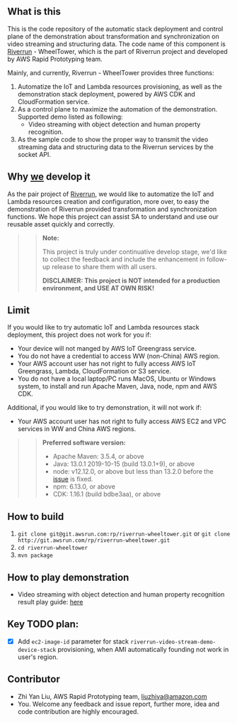 ## What is this

This is the code repository of the automatic stack deployment and control plane of the demonstration about transformation and synchronization on video streaming and structuring data. The code name of this component is [Riverrun](https://gameofthrones.fandom.com/wiki/Riverrun) - WheelTower, which is the part of Riverrun project and developed by AWS Rapid Prototyping team. 

Mainly, and currently, Riverrun - WheelTower provides three functions:

1. Automatize the IoT and Lambda resources provisioning, as well as the demonstration stack deployment, powered by AWS CDK and CloudFormation service.
2. As a control plane to maximize the automation of the demonstration. Supported demo listed as following:
    - Video streaming with object detection and human property recognition.
3. As the sample code to show the proper way to transmit the video streaming data and structuring data to the Riverrun services by the socket API.

## Why [we](mailto:awscn-sa-prototyping@amazon.com) develop it

As the pair project of [Riverrun](http://git.awsrun.com/rp/riverrun), we would like to automatize the IoT and Lambda resources creation and configuration, more over, to easy the demonstration of Riverrun provided transformation and synchronization functions. We hope this project can assist SA to understand and use our reusable asset quickly and correctly.

>> **Note:**
>>
>> This project is truly under continuative develop stage, we'd like to collect the feedback and include the enhancement in follow-up release to share them with all users. 
>>
>> **DISCLAIMER: This project is NOT intended for a production environment, and USE AT OWN RISK!**  

## Limit

If you would like to try automatic IoT and Lambda resources stack deployment, this project does not work for you if:

* Your device will not manged by AWS IoT Greengrass service.
* You do not have a credential to access WW (non-China) AWS region.
* Your AWS account user has not right to fully access AWS IoT Greengrass, Lambda, CloudFormation or S3 service.
* You do not have a local laptop/PC runs MacOS, Ubuntu or Windows system, to install and run Apache Maven, Java, node, npm and AWS CDK.

Additional, if you would like to try demonstration, it will not work if:

* Your AWS account user has not right to fully access AWS EC2 and VPC services in WW and China AWS regions.

>>**Preferred software version:**
>>
>> - Apache Maven: 3.5.4, or above
>> - Java: 13.0.1 2019-10-15 (build 13.0.1+9), or above
>> - node: v12.12.0, or above but less than 13.2.0 before the [issue](https://github.com/aws/aws-cdk/issues/5187) is fixed.
>> - npm: 6.13.0, or above
>> - CDK: 1.16.1 (build bdbe3aa), or above

## How to build

1. ``git clone git@git.awsrun.com:rp/riverrun-wheeltower.git`` or ``git clone http://git.awsrun.com/rp/riverrun-wheeltower.git``
2. ``cd riverrun-wheeltower``
3. ``mvn package``

## How to play demonstration

- Video streaming with object detection and human property recognition result play guide: [here](http://git.awsrun.com/rp/riverrun-wheeltower/blob/master/demo/video-stream.md)

## Key TODO plan:

- [X] Add `ec2-image-id` parameter for stack `riverrun-video-stream-demo-device-stack` provisioning, when AMI automatically founding not work in user's region.

## Contributor

* Zhi Yan Liu, AWS Rapid Prototyping team,  [liuzhiya@amazon.com](mailto:liuzhiya@amazon.com)
* You. Welcome any feedback and issue report, further more, idea and code contribution are highly encouraged.
